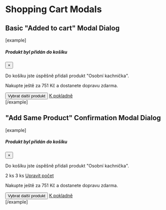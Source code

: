 Shopping Cart Modals
====================

## Basic "Added to cart" Modal Dialog

[example]
<div class="modal fade show" id="product_added_modal" tabindex="-1" role="dialog" aria-labelledby="product_added_modalLabel" style="padding-right: 12px; display: block; position: static;" aria-modal="true">
	<div class="modal-dialog" role="document">
		<div class="modal-content">
			<div class="modal-header">
				<h5 class="modal-title" id="product_added_modalLabel">Produkt byl přidán do košíku</h5>
				<button type="button" class="close" data-dismiss="modal" aria-label="zavřít">
					<span aria-hidden="true">×</span>
				</button>
			</div>
			<div class="modal-body">
				<div class="section__surface">
					<p>Do košíku jste úspěšně přidali produkt "Osobní kachnička".</p>
					<p>
						Nakupte ještě za <span class="currency_main"><span class="price">751</span>&nbsp;Kč</span> a dostanete dopravu zdarma.
					</p>
				</div>
				<div class="section__navigation">
					<button class="btn btn-secondary btn--back" data-dismiss="modal">Vybrat další produkt</button>
					<a href="#" class="btn btn-primary btn--cta">K pokladně</a>
				</div>
			</div>
		</div>
	</div>
</div>
[/example]

## "Add Same Product" Confirmation Modal Dialog

[example]
<div class="modal fade show" id="product_added_modal" tabindex="-1" role="dialog" aria-labelledby="product_added_modalLabel" style="padding-right: 12px; display: block; position: static;" aria-modal="true">
	<div class="modal-dialog" role="document">
		<div class="modal-content">
			<div class="modal-header">
				<h5 class="modal-title" id="product_added_modalLabel">Produkt byl přidán do košíku</h5>
				<button type="button" class="close" data-dismiss="modal" aria-label="zavřít">
					<span aria-hidden="true">×</span>
				</button>
			</div>
			<div class="modal-body">
				<div class="section__surface">
					<p>Do košíku jste úspěšně přidali produkt "Osobní kachnička".</p>
					<p class="modal__quantity-change">
						<span class="quantity"><span class="badge badge-secondary rounded-pill">2&nbsp;ks</span> <i class="fas fa-arrow-right"></i> <span class="badge badge-primary rounded-pill">3&nbsp;ks</span> </span><a href="" class="quantity-edit-link">Upravit počet</a>
					</p>
					<p>
						Nakupte ještě za <span class="currency_main"><span class="price">751</span>&nbsp;Kč</span> a dostanete dopravu zdarma.
					</p>
				</div>
				<div class="section__navigation">
					<button class="btn btn-secondary btn--back" data-dismiss="modal">Vybrat další produkt</button>
					<a href="#" class="btn btn-primary btn--cta">K pokladně</a>
				</div>
			</div>
		</div>
	</div>
</div>
[/example]